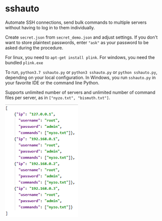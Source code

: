# sshauto
Automate SSH connections, send bulk commands to multiple servers without having to log in to them individually.

Create `secret.json` from `secret_demo.json` and adjust settings.
If you don't want to store plaintext passwords, enter `"ask"` as your password to be asked during the procedure.

For linux, you need to `apt-get install plink`. For windows, you need the bundled `plink.exe`

To run, `python3.7 sshauto.py` or `python3 sshauto.py` or `python sshauto.py`, depending on your local configuration. In Windows, you run `sshauto.py` in your favorite IDE or the command line Python.

Supports unlimited number of servers and unlimited number of command files per server, as in `["nyzo.txt", "bismuth.txt"]`.

![alt text](thumb.png)

